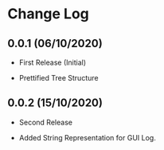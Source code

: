 Change Log
==========

0.0.1 (06/10/2020)
-------------------
-  First Release (Initial)
*  Prettified Tree Structure

0.0.2 (15/10/2020)
-------------------
-  Second Release
*  Added String Representation for GUI Log.
